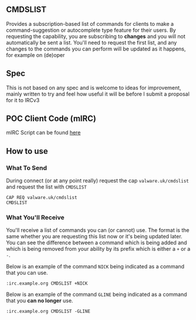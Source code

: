 ## CMDSLIST ##
Provides a subscription-based list of commands for clients to make a command-suggestion or autocomplete type feature for their users.
By requesting the capability, you are subscribing to **changes** and you will not automatically be sent a list. You'll need to request the first list, and any changes to the commands you can perform will be updated as it happens, for example on (de)oper

## Spec ##
This is not based on any spec and is welcome to ideas for improvement, mainly written to try and feel how useful it will be before I submit a proposal for it to IRCv3

## POC Client Code (mIRC) ##
mIRC Script can be found [here](https://github.com/ValwareIRC/mIRC-Scripts/blob/main/autocomplete/autocomplete.mrc)
## How to use ##
### What To Send ###
During connect (or at any point really) request the cap `valware.uk/cmdslist` and request the list with `CMDSLIST`
```
CAP REQ valware.uk/cmdslist
CMDSLIST
```
### What You'll Receive ###
You'll receive a list of commands you can (or cannot) use. The format is the same whether you are requesting this list now or it's being updated later.
You can see the difference between a command which is being added and which is being removed from your ability by its prefix which is either a `+` or a `-`.

Below is an example of the command `NICK` being indicated as a command that you can use.
```
:irc.example.org CMDSLIST +NICK
```

Below is an example of the command `GLINE` being indicated as a command that you **can no longer** use.
```
:irc.example.org CMDSLIST -GLINE
```

